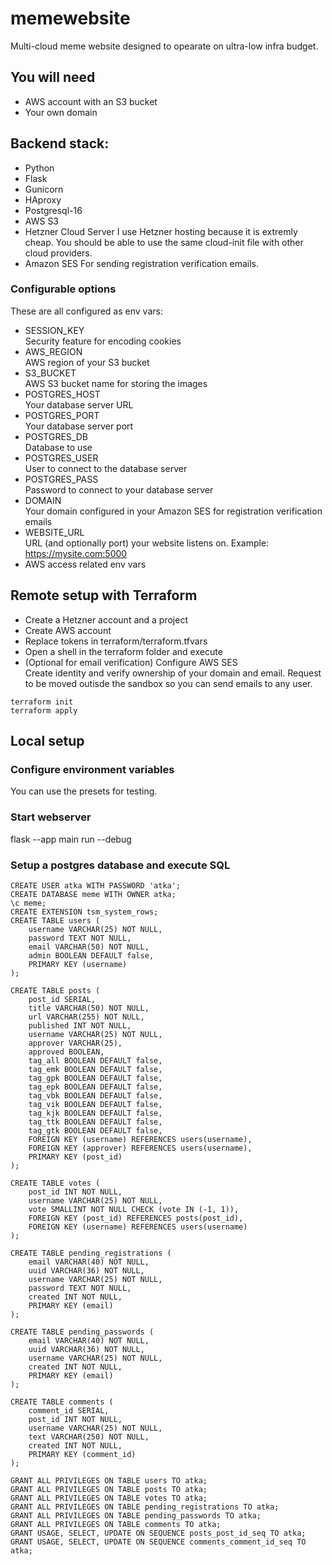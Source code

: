# memewebsite
Multi-cloud meme website designed to opearate on ultra-low infra budget.

## You will need
- AWS account with an S3 bucket
- Your own domain

## Backend stack:
- Python
- Flask
- Gunicorn
- HAproxy
- Postgresql-16
- AWS S3
- Hetzner Cloud Server
I use Hetzner hosting because it is extremly cheap. You should be able to use the same cloud-init file with other cloud providers.
- Amazon SES
For sending registration verification emails.

### Configurable options
These are all configured as env vars:
- SESSION_KEY\
Security feature for encoding cookies
- AWS_REGION\
AWS region of your S3 bucket
- S3_BUCKET\
AWS S3 bucket name for storing the images
- POSTGRES_HOST\
Your database server URL
- POSTGRES_PORT\
Your database server port
- POSTGRES_DB\
Database to use
- POSTGRES_USER\
User to connect to the database server
- POSTGRES_PASS\
Password to connect to your database server
- DOMAIN\
Your domain configured in your Amazon SES for registration verification emails
- WEBSITE_URL\
URL (and optionally port) your website listens on. Example: https://mysite.com:5000
- AWS access related env vars

## Remote setup with Terraform
- Create a Hetzner account and a project
- Create AWS account
- Replace tokens in terraform/terraform.tfvars
- Open a shell in the terraform folder and execute
- (Optional for email verification) Configure AWS SES\
Create identity and verify ownership of your domain and email. Request to be moved outisde the sandbox so you can send emails to any user.
```
terraform init
terraform apply
```

## Local setup

### Configure environment variables
You can use the presets for testing.

### Start webserver
flask --app main run --debug

### Setup a postgres database and execute SQL
```
CREATE USER atka WITH PASSWORD 'atka';
CREATE DATABASE meme WITH OWNER atka;
\c meme;
CREATE EXTENSION tsm_system_rows;
CREATE TABLE users (
    username VARCHAR(25) NOT NULL,
    password TEXT NOT NULL,
    email VARCHAR(50) NOT NULL,
    admin BOOLEAN DEFAULT false,
    PRIMARY KEY (username)
);

CREATE TABLE posts (
    post_id SERIAL,
    title VARCHAR(50) NOT NULL,
    url VARCHAR(255) NOT NULL,
    published INT NOT NULL,
    username VARCHAR(25) NOT NULL,
    approver VARCHAR(25),
    approved BOOLEAN,
    tag_all BOOLEAN DEFAULT false,
    tag_emk BOOLEAN DEFAULT false,
    tag_gpk BOOLEAN DEFAULT false,
    tag_epk BOOLEAN DEFAULT false,
    tag_vbk BOOLEAN DEFAULT false,
    tag_vik BOOLEAN DEFAULT false,
    tag_kjk BOOLEAN DEFAULT false,
    tag_ttk BOOLEAN DEFAULT false,
    tag_gtk BOOLEAN DEFAULT false,
    FOREIGN KEY (username) REFERENCES users(username),
    FOREIGN KEY (approver) REFERENCES users(username),
	PRIMARY KEY (post_id)
);

CREATE TABLE votes (
	post_id INT NOT NULL,
	username VARCHAR(25) NOT NULL,
	vote SMALLINT NOT NULL CHECK (vote IN (-1, 1)),
	FOREIGN KEY (post_id) REFERENCES posts(post_id),
	FOREIGN KEY (username) REFERENCES users(username)
);

CREATE TABLE pending_registrations (
    email VARCHAR(40) NOT NULL,
    uuid VARCHAR(36) NOT NULL,
	username VARCHAR(25) NOT NULL,
    password TEXT NOT NULL,
    created INT NOT NULL,
    PRIMARY KEY (email)
);

CREATE TABLE pending_passwords (
    email VARCHAR(40) NOT NULL,
    uuid VARCHAR(36) NOT NULL,
    username VARCHAR(25) NOT NULL,
    created INT NOT NULL,
    PRIMARY KEY (email)
);

CREATE TABLE comments (
    comment_id SERIAL,
    post_id INT NOT NULL,
    username VARCHAR(25) NOT NULL,
    text VARCHAR(250) NOT NULL,
    created INT NOT NULL,
    PRIMARY KEY (comment_id)
);

GRANT ALL PRIVILEGES ON TABLE users TO atka;
GRANT ALL PRIVILEGES ON TABLE posts TO atka;
GRANT ALL PRIVILEGES ON TABLE votes TO atka;
GRANT ALL PRIVILEGES ON TABLE pending_registrations TO atka;
GRANT ALL PRIVILEGES ON TABLE pending_passwords TO atka;
GRANT ALL PRIVILEGES ON TABLE comments TO atka;
GRANT USAGE, SELECT, UPDATE ON SEQUENCE posts_post_id_seq TO atka;
GRANT USAGE, SELECT, UPDATE ON SEQUENCE comments_comment_id_seq TO atka;
```

